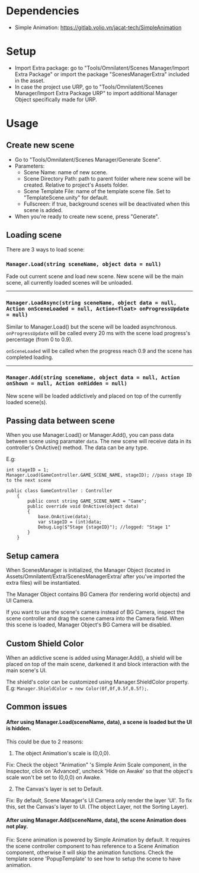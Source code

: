 ﻿
# Dependencies
- Simple Animation: https://gitlab.volio.vn/jacat-tech/SimpleAnimation

# Setup
- Import Extra package: go to "Tools/Omnilatent/Scenes Manager/Import Extra Package" or import the package "ScenesManagerExtra" included in the asset.
- In case the project use URP, go to "Tools/Omnilatent/Scenes Manager/Import Extra Package URP" to import additional Manager Object specifically made for URP.

# Usage
## Create new scene
- Go to "Tools/Omnilatent/Scenes Manager/Generate Scene".
- Parameters:
    - Scene Name: name of new scene.
    - Scene Directory Path: path to parent folder where new scene will be created. Relative to project's Assets folder.
    - Scene Template File: name of the template scene file. Set to "TemplateScene.unity" for default.
    - Fullscreen: if true, background scenes will be deactivated when this scene is added.
- When you're ready to create new scene, press "Generate".

## Loading scene
There are 3 ways to load scene:

### `Manager.Load(string sceneName, object data = null)`
Fade out current scene and load new scene. New scene will be the main scene, all currently loaded scenes will be unloaded.

---
### `Manager.LoadAsync(string sceneName, object data = null, Action onSceneLoaded = null, Action<float> onProgressUpdate = null)`
Similar to Manager.Load() but the scene will be loaded asynchronous. `onProgressUpdate` will be called every 20 ms with the scene load progress's percentage (from 0 to 0.9).

`onSceneLoaded` will be called when the progress reach 0.9 and the scene has completed loading.

---
### `Manager.Add(string sceneName, object data = null, Action onShown = null, Action onHidden = null)`
New scene will be loaded addictively and placed on top of the currently loaded scene(s).

## Passing data between scene

When you use Manager.Load() or Manager.Add(), you can pass data between scene using paramater `data`. The new scene will receive data in its controller's OnActive() method. The data can be any type.

E.g:
```
int stageID = 1;
Manager.Load(GameController.GAME_SCENE_NAME, stageID); //pass stage ID to the next scene
```

```
public class GameController : Controller
    {
        public const string GAME_SCENE_NAME = "Game";
        public override void OnActive(object data)
        {
            base.OnActive(data);
            var stageID = (int)data;
            Debug.Log($"Stage {stageID}"); //logged: "Stage 1"
        }
    }
```


## Setup camera
When ScenesManager is initialized, the Manager Object (located in Assets/Omnilatent/Extra/ScenesManagerExtra/ after you've imported the extra files) will be instantiated.

The Manager Object contains BG Camera (for rendering world objects) and UI Camera.

If you want to use the scene's camera instead of BG Camera, inspect the scene controller and drag the scene camera into the Camera field. When this scene is loaded, Manager Object's BG Camera will be disabled.

## Custom Shield Color
When an addictive scene is added using Manager.Add(), a shield will be placed on top of the main scene, darkened it and block interaction with the main scene's UI.

The shield's color can be customized using Manager.ShieldColor property. E.g: `Manager.ShieldColor = new Color(0f,0f,0.5f,0.5f);`.

## Common issues

#### After using Manager.Load(sceneName, data), a scene is loaded but the UI is hidden.

This could be due to 2 reasons:

1. The object Animation's scale is (0,0,0).

Fix: Check the object "Animation" 's Simple Anim Scale component, in the Inspector, click on 'Advanced', uncheck 'Hide on Awake' so that the object's scale won't be set to (0,0,0) on Awake.

2. The Canvas's layer is set to Default.

Fix: By default, Scene Manager's UI Camera only render the layer 'UI'. To fix this, set the Canvas's layer to UI. (The object Layer, not the Sorting Layer). 

#### After using Manager.Add(sceneName, data), the scene Animation does not play.

Fix: Scene animation is powered by Simple Animation by default. It requires the scene controller component to has reference to a Scene Animation component, otherwise it will skip the animation functions. Check the template scene 'PopupTemplate' to see how to setup the scene to have animation. 